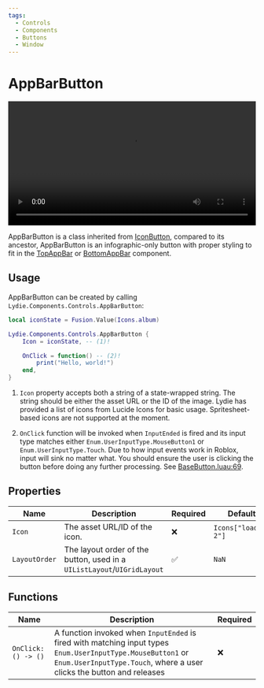 ```yaml
---
tags:
  - Controls
  - Components
  - Buttons
  - Window
---
```


# AppBarButton

<video width="100%" loop autoplay>
  <source src="preview.mp4" type="video/mp4">
</video>

AppBarButton is a class inherited from [IconButton](./IconButton.md), compared to its ancestor, AppBarButton is an infographic-only button with proper styling to fit in the [TopAppBar](../../View/TopAppBar.md) or [BottomAppBar](../../View/BottomAppBar.md) component.

## Usage
AppBarButton can be created by calling `Lydie.Components.Controls.AppBarButton`:

```lua
local iconState = Fusion.Value(Icons.album)

Lydie.Components.Controls.AppBarButton {
    Icon = iconState, -- (1)!

    OnClick = function() -- (2)!
        print("Hello, world!")
    end,
}
```

1.  `Icon` property accepts both a string of a state-wrapped string. The string should be either the asset URL or the ID of the image. Lydie has provided a list of icons from Lucide Icons for basic usage. Spritesheet-based icons are not supported at the moment.

2.  `OnClick` function will be invoked when `InputEnded` is fired and its input type matches either `Enum.UserInputType.MouseButton1` or `Enum.UserInputType.Touch`. Due to how input events work in Roblox, input will sink no matter what. You should ensure the user is clicking the button before doing any further processing. See [BaseButton.luau:69](https://github.com/7kayoh/Lydie/blob/8ee2f0d74b97db8a30f576396c194ed34eba28b4/src/Components/Controls/BaseButton.luau#L69).

## Properties

| Name        | Description                          | Required | Default |
| ----------- | ------------------------------------ | -------- | ------- |
| `Icon`       | The asset URL/ID of the icon. | :x: | `Icons["loader-2"]` |
| `LayoutOrder` | The layout order of the button, used in a `UIListLayout`/`UIGridLayout` | :white_check_mark: | `NaN` |

## Functions
| Name        | Description                          | Required |
| ----------- | ------------------------------------ | -------- |
| `OnClick: () -> ()` | A function invoked when `InputEnded` is fired with matching input types `Enum.UserInputType.MouseButton1` or `Enum.UserInputType.Touch`, where a user clicks the button and releases | :x: |